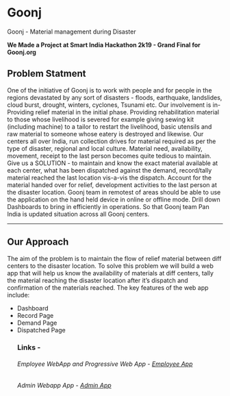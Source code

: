 # Goonj
Goonj - Material management during Disaster<br>

<b>We Made a Project at Smart India Hackathon 2k19 - Grand Final for Goonj.org </b> <br>

<h2>Problem Statment</h2>
<p>One of the initiative of Goonj is to work with people and for people in the regions devastated by any sort of disasters - floods, earthquake, landslides, cloud burst, drought, winters, cyclones, Tsunami etc. Our involvement is in- 
Providing relief material in the initial phase.
Providing rehabilitation material to those whose livelihood is severed for example giving sewing kit (including machine) to a tailor to restart the livelihood, basic utensils and raw material to someone whose eatery is destroyed and likewise. Our centers all over India, run collection drives for material required as per the type of disaster, regional and local culture. Material need, availability, movement, receipt to the last person becomes quite tedious to maintain. Give us a SOLUTION - to maintain and know the exact material available at each center, what has been dispatched against the demand, record/tally material reached the last location vis-a-vis the dispatch. Account for the material handed over for relief, development activities to the last person at the disaster location. Goonj team in remotest of areas should be able to use the application on the hand held device in online or offline mode. Drill down Dashboards to bring in efficiently in operations. So that Goonj team Pan India is updated situation across all Goonj centers.</p>

<hr>
<h2>Our Approach</h2>
<p>The aim of the problem is to maintain the flow of relief material between diff centers to the disaster location. To solve this problem we will build a web app that will help us know the availability of materials at diff centers, tally the material reaching the disaster location after it’s dispatch and confirmation of the materials reached. The key features of the web app include:
  <ul>
    <li>Dashboard</li>
    <li>Record Page</li>
    <li>Demand Page</li>
    <li>Dispatched Page</li>
</p>

<h3>Links -</h3>
<h6>Employee WebApp and Progressive Web App - <a href="https://goonjlast.firebaseapp.com/">Employee App</a></h6>
<h6>Admin Webapp App - <a href="https://goonjadminapp.firebaseapp.com/">Admin App</a></h6>
